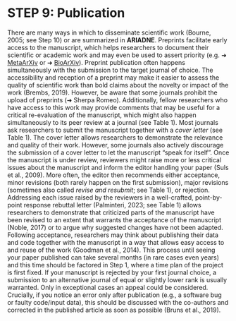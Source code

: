 # STEP 9: Publication

There are many ways in which to disseminate scientific work (Bourne, 2005; see Step 10) or are summarized in **ARIADNE**. Preprints facilitate early access to the manuscript, which helps researchers to document their scientific or academic work and may even be used to assert priority (e.g. ➜ [MetaArXiv](https://osf.io/preprints/metaarxiv/) or ➜ [BioArXiv](https://www.biorxiv.org/)). Preprint publication often happens simultaneously with the submission to the target journal of choice. The accessibility and reception of a preprint may make it easier to assess the quality of scientific work than bold claims about the novelty or impact of the work (Brembs, 2019). However, be aware that some journals prohibit the upload of preprints (➜ Sherpa Romeo). Additionally, fellow researchers who have access to this work may provide comments that may be useful for a critical re-evaluation of the manuscript, which might also happen simultaneously to its peer review at a journal (see Table 1). Most journals ask researchers to submit the manuscript together with a _cover letter_ (see Table 1). The cover letter allows researchers to demonstrate the relevance and quality of their work. However, some journals also actively discourage the submission of a cover letter to let the manuscript “speak for itself”. Once the manuscript is under review, reviewers might raise more or less critical issues about the manuscript and inform the editor handling your paper (Suls et al., 2009). More often, the editor then recommends either acceptance, minor revisions (both rarely happen on the first submission), major revisions (sometimes also called _revise and resubmit_; see Table 1), or rejection. Addressing each issue raised by the reviewers in a well-crafted, point-by-point response rebuttal letter (Palminteri, 2023; see Table 1) allows researchers to demonstrate that criticized parts of the manuscript have been revised to an extent that warrants the acceptance of the manuscript (Noble, 2017) or to argue why suggested changes have not been adapted. Following acceptance, researchers may think about publishing their data and code together with the manuscript in a way that allows easy access to and reuse of the work (Goodman et al., 2014). This process until seeing your paper published can take several months (in rare cases even years) and this time should be factored in Step 1, where a time plan of the project is first fixed. If your manuscript is rejected by your first journal choice, a submission to an alternative journal of equal or slightly lower rank is usually warranted. Only in exceptional cases an appeal could be considered. Crucially, if you notice an error only after publication (e.g., a software bug or faulty code/input data), this should be discussed with the co-authors and corrected in the published article as soon as possible (Bruns et al., 2019).
